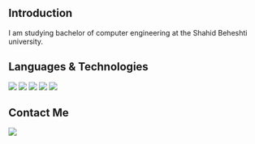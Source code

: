 ## Introduction
I am studying bachelor of computer engineering at the Shahid Beheshti university.  

## Languages & Technologies
[![](https://img.shields.io/badge/-Html-blue?style=for-the-badge)](https://html.com/)
[![](https://img.shields.io/badge/-Css-black?style=for-the-badge)](https://en.wikipedia.org/wiki/CSS)
[![](https://img.shields.io/badge/-JavaScript-purple?style=for-the-badge)](https://www.javascript.com/)
[![](https://img.shields.io/badge/-Java-green?style=for-the-badge&logo=html)](https://www.java.com/en/)
[![](https://img.shields.io/badge/-C++-red?style=for-the-badge)](https://en.wikipedia.org/wiki/C%2B%2B)

## Contact Me
[![](https://img.shields.io/badge/-mo.movahedinia@gmail.com-lightgray?style=for-the-badge&logo=gmail)](mailto:mo.movahedinia@gmail.com)
